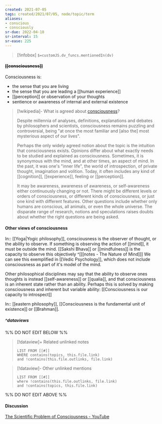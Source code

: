 ```yaml
---
created: 2021-07-05
tags: created/2021/07/05, node/topic/term
aliases:
- conscious
- consciously
sr-due: 2022-04-18
sr-interval: 15
sr-ease: 225
---
```

> [!infobox]
`$=customJS.dv_funcs.mentionedIn(dv)`

#### <s class="topic-title">[[consciousness]]</s> 

Consciousness is:
- the sense that you are living
- the sense that you are leading a [[human experience]]
- [[perception]] or observation of your thoughts
- sentience or awareness of internal and external existence

> [!wikipedia]- What is agreed about [consciousness](https://en.wikipedia.org/wiki/Consciousness)?
> 
> Despite millennia of analyses, definitions, explanations and debates by philosophers and scientists, consciousness remains puzzling and controversial, being "at once the most familiar and [also the] most mysterious aspect of our lives". 
> 
> Perhaps the only widely agreed notion about the topic is the intuition that consciousness exists.  Opinions differ about what exactly needs to be studied and explained as consciousness. Sometimes, it is synonymous with the mind, and at other times, an aspect of mind. In the past, it was one's "inner life", the world of introspection, of private thought, imagination and volition. Today, it often includes any kind of [[cognition]], [[experience]], feeling or [[perception]]. 
> 
> It may be awareness, awareness of awareness, or self-awareness either continuously changing or not. There might be different levels or orders of consciousness, or different kinds of consciousness, or just one kind with different features. Other questions include whether only humans are conscious, all animals, or even the whole universe. The disparate range of research, notions and speculations raises doubts about whether the right questions are being asked. 
> 

#### Other views of consciousness

In:: [[Yoga|Yogic philosophy]], 
consciousness is the observer of thought, or the ability to observe.
If something is observing the action of [[mind]], it must be outside the mind. 
[[Sakshi Bhava]] or [[mindfulness]] is the capacity to observe this objectively
^[[[notes - The Nature of Mind]]]
We can see this exemplified in [[Vedic Psychology]], which does not include consciousness as part of it's model of the mind.

Other philosophical disciplines may say that the ability to observe ones thoughts is instead [[self-awareness]] or [[qualia]], and that consciousness is an inherent state rather than an ability. Perhaps this is solved by making consciousness and inherent but variable ability: [[Consciousness is our capacity to introspect]]

In:: [[eastern philosophy]],
[[Consciousness is the fundamental unit of existence]] or [[Brahman]].

##### ^dataviews

%% DO NOT EDIT BELOW %%
> [!dataview]+ Related unlinked notes
> ```dataview
> LIST FROM [[#]]
> WHERE contains(topics, this.file.link)
> and !contains(this.file.outlinks, file.link)
> ```
 
> [!dataview]- Other unlinked mentions
> ```dataview
> LIST FROM [[#]]
> where !contains(this.file.outlinks, file.link)
> and !contains(topics, this.file.link)
> ```

%% DO NOT EDIT ABOVE %%

#### Discussion

[The Scientific Problem of Consciousness - YouTube](https://www.youtube.com/watch?v=CJhSSPO8Ulk)

